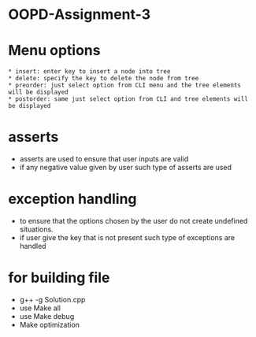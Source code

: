 # OOPD-Assignment-3

# Menu options
    * insert: enter key to insert a node into tree
    * delete: specify the key to delete the node from tree
    * preorder: just select option from CLI menu and the tree elements will be displayed
    * postorder: same just select option from CLI and tree elements will be displayed

# asserts
* asserts are used to ensure that user inputs are valid
* if any negative value given by user such type of asserts are used

# exception handling 
* to ensure that the options chosen by the user do not create undefined situations.
* if user give the key that is not present such type of exceptions are handled

# for building file
   * g++ -g Solution.cpp
   * use Make all
   * use Make debug
   * Make optimization
